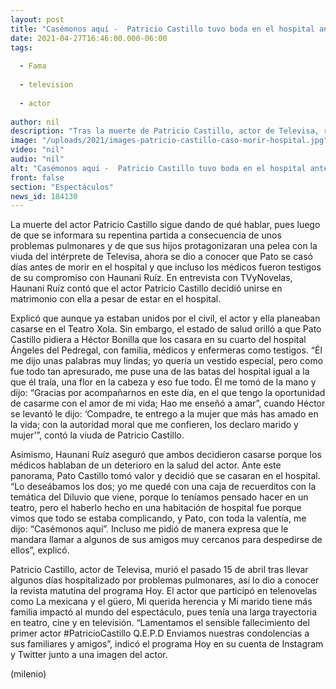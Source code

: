```yaml
---
layout: post
title: "Casémonos aquí -  Patricio Castillo tuvo boda en el hospital antes de morir; médicos fueron testigos"
date: 2021-04-27T16:46:00.000-06:00
tags:
  
  - Fama
  
  - television
  
  - actor
  
author: nil
description: "Tras la muerte de Patricio Castillo, actor de Televisa, recién se dio a conocer que se casó días antes de morir en el hospital y que incluso los médicos fueron testigos de su compromiso con Haunani Ruíz. "
image: "/uploads/2021/images-patricio-castillo-caso-morir-hospital.jpg"
video: "nil"
audio: "nil"
alt: "Casémonos aquí -  Patricio Castillo tuvo boda en el hospital antes de morir; médicos fueron testigos"
front: false
section: "Espectáculos"
news_id: 184130
---
```


La muerte del actor Patricio Castillo sigue dando de qué hablar, pues luego de que se informara su repentina partida a consecuencia de unos problemas pulmonares y de que sus hijos protagonizaran una pelea con la viuda del intérprete de Televisa, ahora se dio a conocer que Pato se casó días antes de morir en el hospital y que incluso los médicos fueron testigos de su compromiso con Haunani Ruíz. En entrevista con TVyNovelas, Haunani Ruíz contó que el actor Patricio Castillo decidió unirse en matrimonio con ella a pesar de estar en el hospital. 

Explicó que aunque ya estaban unidos por el civil, el actor y ella planeaban casarse en el Teatro Xola. Sin embargo, el estado de salud orilló a que Pato Castillo pidiera a Héctor Bonilla que los casara en su cuarto del hospital Ángeles del Pedregal, con familia, médicos y enfermeras como testigos. “Él me dijo unas palabras muy lindas; yo quería un vestido especial, pero como fue todo tan apresurado, me puse una de las batas del hospital igual a la que él traía, una flor en la cabeza y eso fue todo. Él me tomó de la mano y dijo: “Gracias por acompañarnos en este día, en el que tengo la oportunidad de casarme con el amor de mi vida; Hao me enseñó a amar”, cuando Héctor se levantó le dijo: ‘Compadre, te entrego a la mujer que más has amado en la vida; con la autoridad moral que me confieren, los declaro marido y mujer’”, contó la viuda de Patricio Castillo. 

Asimismo, Haunani Ruíz aseguró que ambos decidieron casarse porque los médicos hablaban de un deterioro en la salud del actor. Ante este panorama, Pato Castillo tomó valor y decidió que se casaran en el hospital. “Lo deseábamos los dos; yo me quedé con una caja de recuerditos con la temática del Diluvio que viene, porque lo teníamos pensado hacer en un teatro, pero el haberlo hecho en una habitación de hospital fue porque vimos que todo se estaba complicando, y Pato, con toda la valentía, me dijo: “Casémonos aquí”. Incluso me pidió de manera expresa que le mandara llamar a algunos de sus amigos muy cercanos para despedirse de ellos”, explicó. 

Patricio Castillo, actor de Televisa, murió el pasado 15 de abril tras llevar algunos días hospitalizado por problemas pulmonares, así lo dio a conocer la revista matutina del programa Hoy. El actor que participó en telenovelas como La mexicana y el güero, Mi querida herencia y Mi marido tiene más familia impactó al mundo del espectáculo, pues tenía una larga trayectoria en teatro, cine y en televisión. “Lamentamos el sensible fallecimiento del primer actor #PatricioCastillo Q.E.P.D Enviamos nuestras condolencias a sus familiares y amigos”, indicó el programa Hoy en su cuenta de Instagram y Twitter junto a una imagen del actor.  

(milenio)